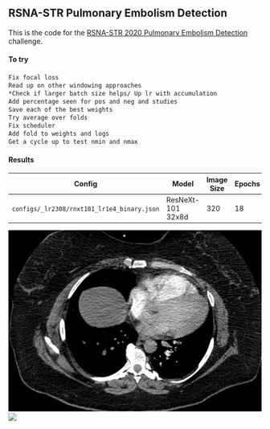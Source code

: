 ## RSNA-STR Pulmonary Embolism Detection

This is the code for the [RSNA-STR 2020 Pulmonary Embolism Detection](https://www.kaggle.com/c/rsna-str-pulmonary-embolism-detection) challenge.

#### To try
    Fix focal loss
    Read up on other windowing approaches
    *Check if larger batch size helps/ Up lr with accumulation
    Add percentage seen for pos and neg and studies
    Save each of the best weights
    Try average over folds
    Fix scheduler
    Add fold to weights and logs
    Get a cycle up to test nmin and nmax

#### Results
| Config|Model |Image Size|Epochs|Bag|TTA |Fold|ValSet|Val|LB|Comment                          |
| ---------|------|----------|------|---|----|----|--------|------|--------|-------------------------|
| `configs/_lr2308/rnxt101_lr1e4_binary.json`|ResNeXt-101 32x8d  |320|18|-|-|0|`5K-vestudy,5K+ve,5K-ve`|0.31687|-|Light aug|


![](figs/competition.png?raw=true "Optional Title")  
![](figs/scan.png) 

